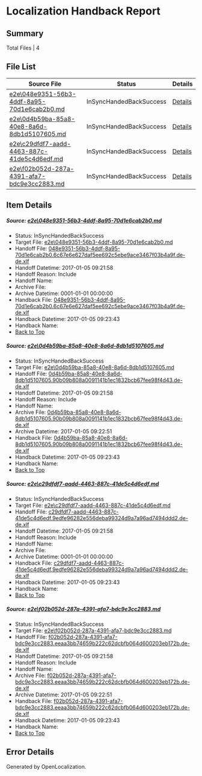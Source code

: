 # <a name='report-top'></a> Localization Handback Report

## Summary
 Total Files | 4

## File List
 Source File | Status | Details 
 ----------- | ------ | ------- 
 [e2e\048e9351-56b3-4ddf-8a95-70d1e6cab2b0.md](https://github.com/OpenLocalizationTestOrg/ol-test0/blob/e3e1cd4f8547c97d8ecd36750dcce7f2b6f83ef5/e2e/048e9351-56b3-4ddf-8a95-70d1e6cab2b0.md) | InSyncHandedBackSuccess | [Details](#2d2a378a8da2ef4721dbfad7d67c636ba5ae11be1)
 [e2e\0d4b59ba-85a8-40e8-8a6d-8db1d5107605.md](https://github.com/OpenLocalizationTestOrg/ol-test0/blob/e3e1cd4f8547c97d8ecd36750dcce7f2b6f83ef5/e2e/0d4b59ba-85a8-40e8-8a6d-8db1d5107605.md) | InSyncHandedBackSuccess | [Details](#38e9aad26277354ce623eac506dafa4db58041152)
 [e2e\c29dfdf7-aadd-4463-887c-41de5c4d6edf.md](https://github.com/OpenLocalizationTestOrg/ol-test0/blob/e3e1cd4f8547c97d8ecd36750dcce7f2b6f83ef5/e2e/c29dfdf7-aadd-4463-887c-41de5c4d6edf.md) | InSyncHandedBackSuccess | [Details](#60bcc6259c3e4fa0518ba96f090fafe3f761ead66)
 [e2e\f02b052d-287a-4391-afa7-bdc9e3cc2883.md](https://github.com/OpenLocalizationTestOrg/ol-test0/blob/e3e1cd4f8547c97d8ecd36750dcce7f2b6f83ef5/e2e/f02b052d-287a-4391-afa7-bdc9e3cc2883.md) | InSyncHandedBackSuccess | [Details](#c3b3be7f6149b232e28a14aa3f12923e271787e37)

## Item Details
##### <a name='2d2a378a8da2ef4721dbfad7d67c636ba5ae11be1'></a> Source: [e2e\048e9351-56b3-4ddf-8a95-70d1e6cab2b0.md](https://github.com/OpenLocalizationTestOrg/ol-test0/blob/e3e1cd4f8547c97d8ecd36750dcce7f2b6f83ef5/e2e/048e9351-56b3-4ddf-8a95-70d1e6cab2b0.md)
* Status: InSyncHandedBackSuccess
* Target File: [e2e\048e9351-56b3-4ddf-8a95-70d1e6cab2b0.md](https://github.com/OpenLocalizationTestOrg/ol-test0-dede/blob/8eabb432d6d4bcd55703d35dcd424119e931450c/e2e/048e9351-56b3-4ddf-8a95-70d1e6cab2b0.md)
* Handoff File: [048e9351-56b3-4ddf-8a95-70d1e6cab2b0.6c67e6e627daf5ee692c5ebe9ace3467f03b4a9f.de-de.xlf](https://github.com/OpenLocalizationTestOrg/ol-test0-handoff/blob/200d8d8c0c8da913dcfd07e2558116edaac7650b/ol-handoff/OpenLocalizationTestOrg/ol-test0-dede/shujia/ht/048e9351-56b3-4ddf-8a95-70d1e6cab2b0.6c67e6e627daf5ee692c5ebe9ace3467f03b4a9f.de-de.xlf)
* Handoff Datetime: 2017-01-05 09:21:58
* Handoff Reason: Include
* Handoff Name: 
* Archive File: 
* Archive Datetime: 0001-01-01 00:00:00
* Handback File: [048e9351-56b3-4ddf-8a95-70d1e6cab2b0.6c67e6e627daf5ee692c5ebe9ace3467f03b4a9f.de-de.xlf](https://github.com/OpenLocalizationTestOrg/ol-test0-handback/blob/70d03c009f06def3a21e737baf0bf7e341b5296d/ol-handback/OpenLocalizationTestOrg/ol-test0-dede/shujia/ht/048e9351-56b3-4ddf-8a95-70d1e6cab2b0.6c67e6e627daf5ee692c5ebe9ace3467f03b4a9f.de-de.xlf)
* Handback Datetime: 2017-01-05 09:23:43
* Handback Name: 
* [Back to Top](#report-top)

##### <a name='38e9aad26277354ce623eac506dafa4db58041152'></a> Source: [e2e\0d4b59ba-85a8-40e8-8a6d-8db1d5107605.md](https://github.com/OpenLocalizationTestOrg/ol-test0/blob/e3e1cd4f8547c97d8ecd36750dcce7f2b6f83ef5/e2e/0d4b59ba-85a8-40e8-8a6d-8db1d5107605.md)
* Status: InSyncHandedBackSuccess
* Target File: [e2e\0d4b59ba-85a8-40e8-8a6d-8db1d5107605.md](https://github.com/OpenLocalizationTestOrg/ol-test0-dede/blob/8eabb432d6d4bcd55703d35dcd424119e931450c/e2e/0d4b59ba-85a8-40e8-8a6d-8db1d5107605.md)
* Handoff File: [0d4b59ba-85a8-40e8-8a6d-8db1d5107605.90b09b808a0091141b1ec1832bcb67fee98f4d43.de-de.xlf](https://github.com/OpenLocalizationTestOrg/ol-test0-handoff/blob/200d8d8c0c8da913dcfd07e2558116edaac7650b/ol-handoff/OpenLocalizationTestOrg/ol-test0-dede/shujia/ht/0d4b59ba-85a8-40e8-8a6d-8db1d5107605.90b09b808a0091141b1ec1832bcb67fee98f4d43.de-de.xlf)
* Handoff Datetime: 2017-01-05 09:21:58
* Handoff Reason: Include
* Handoff Name: 
* Archive File: [0d4b59ba-85a8-40e8-8a6d-8db1d5107605.90b09b808a0091141b1ec1832bcb67fee98f4d43.de-de.xlf](https://github.com/OpenLocalizationTestOrg/ol-test0-handoff/blob/e949da811d7ef039e119dfedb8bfc3c0e011de62/ol-archive/OpenLocalizationTestOrg/ol-test0-dede/shujia/ht/0d4b59ba-85a8-40e8-8a6d-8db1d5107605.90b09b808a0091141b1ec1832bcb67fee98f4d43.de-de.xlf)
* Archive Datetime: 2017-01-05 09:22:51
* Handback File: [0d4b59ba-85a8-40e8-8a6d-8db1d5107605.90b09b808a0091141b1ec1832bcb67fee98f4d43.de-de.xlf](https://github.com/OpenLocalizationTestOrg/ol-test0-handback/blob/70d03c009f06def3a21e737baf0bf7e341b5296d/ol-handback/OpenLocalizationTestOrg/ol-test0-dede/shujia/ht/0d4b59ba-85a8-40e8-8a6d-8db1d5107605.90b09b808a0091141b1ec1832bcb67fee98f4d43.de-de.xlf)
* Handback Datetime: 2017-01-05 09:23:43
* Handback Name: 
* [Back to Top](#report-top)

##### <a name='60bcc6259c3e4fa0518ba96f090fafe3f761ead66'></a> Source: [e2e\c29dfdf7-aadd-4463-887c-41de5c4d6edf.md](https://github.com/OpenLocalizationTestOrg/ol-test0/blob/e3e1cd4f8547c97d8ecd36750dcce7f2b6f83ef5/e2e/c29dfdf7-aadd-4463-887c-41de5c4d6edf.md)
* Status: InSyncHandedBackSuccess
* Target File: [e2e\c29dfdf7-aadd-4463-887c-41de5c4d6edf.md](https://github.com/OpenLocalizationTestOrg/ol-test0-dede/blob/8eabb432d6d4bcd55703d35dcd424119e931450c/e2e/c29dfdf7-aadd-4463-887c-41de5c4d6edf.md)
* Handoff File: [c29dfdf7-aadd-4463-887c-41de5c4d6edf.9edfe96282e556deba99324d9a7a96ad7494ddd2.de-de.xlf](https://github.com/OpenLocalizationTestOrg/ol-test0-handoff/blob/200d8d8c0c8da913dcfd07e2558116edaac7650b/ol-handoff/OpenLocalizationTestOrg/ol-test0-dede/shujia/ht/c29dfdf7-aadd-4463-887c-41de5c4d6edf.9edfe96282e556deba99324d9a7a96ad7494ddd2.de-de.xlf)
* Handoff Datetime: 2017-01-05 09:21:58
* Handoff Reason: Include
* Handoff Name: 
* Archive File: 
* Archive Datetime: 0001-01-01 00:00:00
* Handback File: [c29dfdf7-aadd-4463-887c-41de5c4d6edf.9edfe96282e556deba99324d9a7a96ad7494ddd2.de-de.xlf](https://github.com/OpenLocalizationTestOrg/ol-test0-handback/blob/70d03c009f06def3a21e737baf0bf7e341b5296d/ol-handback/OpenLocalizationTestOrg/ol-test0-dede/shujia/ht/c29dfdf7-aadd-4463-887c-41de5c4d6edf.9edfe96282e556deba99324d9a7a96ad7494ddd2.de-de.xlf)
* Handback Datetime: 2017-01-05 09:23:43
* Handback Name: 
* [Back to Top](#report-top)

##### <a name='c3b3be7f6149b232e28a14aa3f12923e271787e37'></a> Source: [e2e\f02b052d-287a-4391-afa7-bdc9e3cc2883.md](https://github.com/OpenLocalizationTestOrg/ol-test0/blob/e3e1cd4f8547c97d8ecd36750dcce7f2b6f83ef5/e2e/f02b052d-287a-4391-afa7-bdc9e3cc2883.md)
* Status: InSyncHandedBackSuccess
* Target File: [e2e\f02b052d-287a-4391-afa7-bdc9e3cc2883.md](https://github.com/OpenLocalizationTestOrg/ol-test0-dede/blob/8eabb432d6d4bcd55703d35dcd424119e931450c/e2e/f02b052d-287a-4391-afa7-bdc9e3cc2883.md)
* Handoff File: [f02b052d-287a-4391-afa7-bdc9e3cc2883.eeaa3bb74659b222c62dcbfb064d600203eb172b.de-de.xlf](https://github.com/OpenLocalizationTestOrg/ol-test0-handoff/blob/200d8d8c0c8da913dcfd07e2558116edaac7650b/ol-handoff/OpenLocalizationTestOrg/ol-test0-dede/shujia/ht/f02b052d-287a-4391-afa7-bdc9e3cc2883.eeaa3bb74659b222c62dcbfb064d600203eb172b.de-de.xlf)
* Handoff Datetime: 2017-01-05 09:21:58
* Handoff Reason: Include
* Handoff Name: 
* Archive File: [f02b052d-287a-4391-afa7-bdc9e3cc2883.eeaa3bb74659b222c62dcbfb064d600203eb172b.de-de.xlf](https://github.com/OpenLocalizationTestOrg/ol-test0-handoff/blob/e949da811d7ef039e119dfedb8bfc3c0e011de62/ol-archive/OpenLocalizationTestOrg/ol-test0-dede/shujia/ht/f02b052d-287a-4391-afa7-bdc9e3cc2883.eeaa3bb74659b222c62dcbfb064d600203eb172b.de-de.xlf)
* Archive Datetime: 2017-01-05 09:22:51
* Handback File: [f02b052d-287a-4391-afa7-bdc9e3cc2883.eeaa3bb74659b222c62dcbfb064d600203eb172b.de-de.xlf](https://github.com/OpenLocalizationTestOrg/ol-test0-handback/blob/70d03c009f06def3a21e737baf0bf7e341b5296d/ol-handback/OpenLocalizationTestOrg/ol-test0-dede/shujia/ht/f02b052d-287a-4391-afa7-bdc9e3cc2883.eeaa3bb74659b222c62dcbfb064d600203eb172b.de-de.xlf)
* Handback Datetime: 2017-01-05 09:23:43
* Handback Name: 
* [Back to Top](#report-top)


## Error Details

Generated by OpenLocalization.
